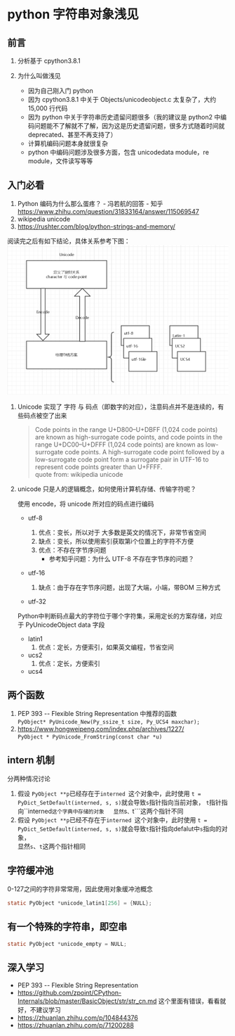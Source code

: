 # python 字符串对象浅见

## 前言
1. 分析基于 cpython3.8.1
2. 为什么叫做浅见 
   
   - 因为自己刚入门 python
   - 因为 cpython3.8.1 中关于 Objects/unicodeobject.c 太复杂了，大约 15,000 行代码
   - 因为 python 中关于字符串历史遗留问题很多（我的建议是 python2 中编码问题能不了解就不了解，因为这是历史遗留问题，很多方式随着时间就 deprecated、甚至不再支持了）
   - 计算机编码问题本身就很复杂
   - python 中编码问题涉及很多方面，包含 unicodedata module，re module，文件读写等等





## 入门必看
1. Python 编码为什么那么蛋疼？ - 冯若航的回答 - 知乎 https://www.zhihu.com/question/31833164/answer/115069547
2. wikipedia unicode 
3. https://rushter.com/blog/python-strings-and-memory/

阅读完之后有如下结论，具体关系参考下图：
![](./捕获.PNG)
1. Unicode 实现了 字符 与 码点（即数字的对应），注意码点并不是连续的，有些码点被空了出来
   > Code points in the range U+D800–U+DBFF (1,024 code points) are known as high-surrogate code points, and code points in the range U+DC00–U+DFFF (1,024 code points) are known as low-surrogate code points. A high-surrogate code point followed by a low-surrogate code point form a surrogate pair in UTF-16 to represent code points greater than U+FFFF. <br>quote from: wikipedia unicode

2. unicode 只是人的逻辑概念，如何使用计算机存储、传输字符呢？
   
   使用 encode，将 unicode 所对应的码点进行编码
   - utf-8
     1. 优点：变长，所以对于 大多数是英文的情况下，非常节省空间
     2. 缺点：变长，所以使用索引获取第i个位置上的字符不方便
     3. 优点：不存在字节序问题
        - 参考知乎问题：为什么 UTF-8 不存在字节序的问题？
   - utf-16
     1. 缺点：由于存在字节序问题，出现了大端，小端，带BOM 三种方式

   - utf-32

   Python中判断码点最大的字符位于哪个字符集，采用定长的方案存储，对应于 PyUnicodeObject data 字段
   - latin1
     1. 优点：定长，方便索引，如果英文编程，节省空间
   - ucs2
     1. 优点：定长，方便索引
   - ucs4


## 两个函数
1. PEP 393 -- Flexible String Representation 中推荐的函数  
```PyObject* PyUnicode_New(Py_ssize_t size, Py_UCS4 maxchar);```
2. https://www.hongweipeng.com/index.php/archives/1227/  
```PyObject * PyUnicode_FromString(const char *u)```

## intern 机制
分两种情况讨论
1. 假设 ```PyObject **p```已经存在于```interned ```这个对象中，此时使用
```t = PyDict_SetDefault(interned, s, s)```就会导致```s```指针指向当前对象，
```t```指针指向``interned```这个字典中存储的对象  
显然```s```、```t```这两个指针不同
2. 假设 ```PyObject **p```已经不存在于```interned ```这个对象中，此时使用
```t = PyDict_SetDefault(interned, s, s)```就会导致```t```指针指向defalut中```s```指向的对象，  
显然```s```、```t```这两个指针相同

## 字符缓冲池
0-127之间的字符非常常用，因此使用对象缓冲池概念 
```c
static PyObject *unicode_latin1[256] = {NULL};
```

## 有一个特殊的字符串，即空串
```c
static PyObject *unicode_empty = NULL;
```

## 深入学习
- PEP 393 -- Flexible String Representation
- https://github.com/zpoint/CPython-Internals/blob/master/BasicObject/str/str_cn.md 这个里面有错误，看看就好，不建议学习
- https://zhuanlan.zhihu.com/p/104844376
- https://zhuanlan.zhihu.com/p/71200288


